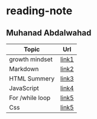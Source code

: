 # reading-note
## Muhanad Abdalwahad

| Topic            |      Url           |  
|------------------|:------------------:|
| growth mindset   |[link1](./read1.md) |
| Markdown         |[link2](./read2.md) |  
| HTML Summery     |[link3](./read3.md) |
|JavaScript        |[link4](./read4.md) |
|For /while loop   |[link5](./read5.md) |
|Css               |[link5](./read6.md) |